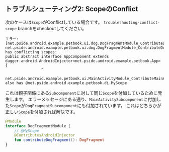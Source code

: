 ## トラブルシューティング2: ScopeのConflict

次のケースは`Scope`がConflictしている場合です。
`troubleshooting-conflict-scope` branchをcheckoutしてください。

```
エラー: [net.pside.android.example.petbook.ui.dog.DogFragmentModule_ContributeDogFragment.DogFragmentSubcomponent] net.pside.android.example.petbook.ui.dog.DogFragmentModule_ContributeDogFragment.DogFragmentSubcomponent has conflicting scopes:
public abstract interface AppComponent extends dagger.android.AndroidInjector<net.pside.android.example.petbook.App> {
                ^
    net.pside.android.example.petbook.ui.MainActivityModule_ContributeMainActivity.MainActivitySubcomponent also has @net.pside.android.example.petbook.di.MyScope
```

これは親子関係にある`Subcomponent`に対して同じ`Scope`を付加しているために発生します。
エラーメッセージにある通り、`MainActivitySubcomponent`に付加した`Scope`が`DogFragmentSubcomponent`にも付加されています。
これはどちらかが正しい`Scope`を付加されば解決です。

```kt
@Module
interface DogFragmentModule {
    // @MyScope
    @ContributesAndroidInjector
    fun contributeDogFragment(): DogFragment
}
```
